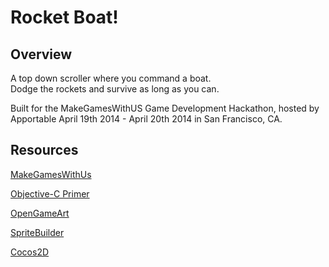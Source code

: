 # Rocket Boat!
## Overview

A top down scroller where you command a boat.  
Dodge the rockets and survive as long as you can.  

Built for the MakeGamesWithUS Game Development Hackathon, hosted by Apportable April 19th 2014 - April 20th 2014 in San Francisco, CA.

## Resources
[MakeGamesWithUs](https://www.makegameswith.us/home/)  

[Objective-C Primer](https://www.makegameswith.us/tutorials/objective-c-and-debugging/objective-c-primer/)  

[OpenGameArt](http://opengameart.org/content/ships-with-ripple-effect)  

[SpriteBuilder](http://www.spritebuilder.com/)  

[Cocos2D](http://www.cocos2d-iphone.org/)
